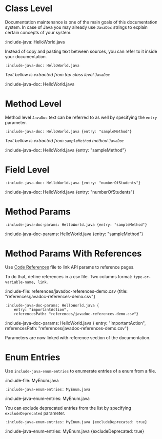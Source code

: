 # Class Level

Documentation maintenance is one of the main goals of this documentation system. 
In case of Java you may already use `JavaDoc` strings to explain certain concepts of your system.

:include-java: HelloWorld.java

Instead of copy and pasting text between sources, you can refer to it inside your documentation.

    :include-java-doc: HelloWorld.java
    
*Text bellow is extracted from top class level `JavaDoc`*

:include-java-doc: HelloWorld.java

# Method Level

Method level `JavaDoc` text can be referred to as well by specifying the `entry` parameter.
    
    :include-java-doc: HelloWorld.java {entry: "sampleMethod"}
    
*Text bellow is extracted from `sampleMethod` method `JavaDoc`*

:include-java-doc: HelloWorld.java {entry: "sampleMethod"}

# Field Level
    
    :include-java-doc: HelloWorld.java {entry: "numberOfStudents"}
    
:include-java-doc: HelloWorld.java {entry: "numberOfStudents"}

# Method Params

    :include-java-doc-params: HelloWorld.java {entry: "sampleMethod"}

:include-java-doc-params: HelloWorld.java {entry: "sampleMethod"}

# Method Params With References

Use [Code References](snippets/external-code-snippets#code-references) file to link API params to reference pages.
  
To do that, define references in a csv file. Two columns format: `type-or-variable-name, link`.

:include-file: references/javadoc-references-demo.csv {title: "references/javadoc-references-demo.csv"}

    :include-java-doc-params: HelloWorld.java {
        entry: "importantAction", 
        referencesPath: "references/javadoc-references-demo.csv"}

:include-java-doc-params: HelloWorld.java {
    entry: "importantAction", 
    referencesPath: "references/javadoc-references-demo.csv"}

Parameters are now linked with reference section of the documentation. 

# Enum Entries

Use `include-java-enum-entries` to enumerate entries of a enum from a file.

:include-file: MyEnum.java

    :include-java-enum-entries: MyEnum.java
    
:include-java-enum-entries: MyEnum.java

You can exclude deprecated entries from the list by specifying `excludeDeprecated` parameter.
 
    :include-java-enum-entries: MyEnum.java {excludeDeprecated: true}

:include-java-enum-entries: MyEnum.java {excludeDeprecated: true}